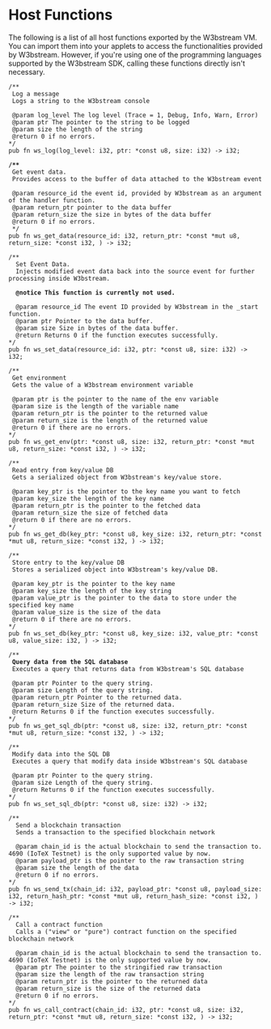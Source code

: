 # Host Functions

The following is a list of all host functions exported by the W3bstream VM. You can import them into your applets to access the functionalities provided by W3bstream. However, if you're using one of the programming languages supported by the W3bstream SDK, calling these functions directly isn't necessary.

<pre class="language-go"><code class="lang-go">/**
 Log a message
 Logs a string to the W3bstream console
 
 @param log_level The log level (Trace = 1, Debug, Info, Warn, Error) 
 @param ptr The pointer to the string to be logged
 @param size the length of the string
 @return 0 if no errors.
*/
pub fn ws_log(log_level: i32, ptr: *const u8, size: i32) -> i32;

<strong>/**
</strong> Get event data.
 Provides access to the buffer of data attached to the W3bstream event 

 @param resource_id the event id, provided by W3bstream as an argument of the handler function.
 @param return_ptr pointer to the data buffer
 @param return_size the size in bytes of the data buffer
 @return 0 if no errors.
 */
pub fn ws_get_data(resource_id: i32, return_ptr: *const *mut u8, return_size: *const i32, ) -> i32;

/**
  Set Event Data.
  Injects modified event data back into the source event for further processing inside W3bstream.
<strong>  
</strong><strong>  @notice This function is currently not used.
</strong>  
  @param resource_id The event ID provided by W3bstream in the _start function.
  @param ptr Pointer to the data buffer.
  @param size Size in bytes of the data buffer.
  @return Returns 0 if the function executes successfully.
*/
pub fn ws_set_data(resource_id: i32, ptr: *const u8, size: i32) -> i32;

/**
 Get environment
 Gets the value of a W3bstream environment variable
 
 @param ptr is the pointer to the name of the env variable
 @param size is the length of the variable name 
 @param return_ptr is the pointer to the returned value
 @param return_size is the length of the returned value
 @return 0 if there are no errors.
*/
pub fn ws_get_env(ptr: *const u8, size: i32, return_ptr: *const *mut u8, return_size: *const i32, ) -> i32;

/**
 Read entry from key/value DB
 Gets a serialized object from W3bstream's key/value store.
 
 @param key_ptr is the pointer to the key name you want to fetch
 @param key_size the length of the key name 
 @param return_ptr is the pointer to the fetched data
 @param return_size the size of fetched data
 @return 0 if there are no errors.
*/
pub fn ws_get_db(key_ptr: *const u8, key_size: i32, return_ptr: *const *mut u8, return_size: *const i32, ) -> i32;

/**
 Store entry to the key/value DB
 Stores a serialized object into W3bstream's key/value DB.
 
 @param key_ptr is the pointer to the key name
 @param key_size the length of the key string
 @param value_ptr is the pointer to the data to store under the specified key name
 @param value_size is the size of the data
 @return 0 if there are no errors.
*/
pub fn ws_set_db(key_ptr: *const u8, key_size: i32, value_ptr: *const u8, value_size: i32, ) -> i32;

/**
<strong> Query data from the SQL database
</strong> Executes a query that returns data from W3bstream's SQL database

 @param ptr Pointer to the query string. 
 @param size Length of the query string.
 @param return_ptr Pointer to the returned data.
 @param return_size Size of the returned data.
 @return Returns 0 if the function executes successfully.
*/
pub fn ws_get_sql_db(ptr: *const u8, size: i32, return_ptr: *const *mut u8, return_size: *const i32, ) -> i32;
    
/**
 Modify data into the SQL DB
 Executes a query that modify data inside W3bstream's SQL database

 @param ptr Pointer to the query string. 
 @param size Length of the query string.
 @return Returns 0 if the function executes successfully.
*/    
pub fn ws_set_sql_db(ptr: *const u8, size: i32) -> i32;

/**
  Send a blockchain transaction
  Sends a transaction to the specified blockchain network
  
  @param chain_id is the actual blockchain to send the transaction to. 4690 (IoTeX Testnet) is the only supported value by now. 
  @param payload_ptr is the pointer to the raw transaction string
  @param size the length of the data
  @return 0 if no errors.
*/
pub fn ws_send_tx(chain_id: i32, payload_ptr: *const u8, payload_size: i32, return_hash_ptr: *const *mut u8, return_hash_size: *const i32, ) -> i32;

/**
  Call a contract function
  Calls a ("view" or "pure") contract function on the specified blockchain network  
    
  @param chain_id is the actual blockchain to send the transaction to. 4690 (IoTeX Testnet) is the only supported value by now. 
  @param ptr The pointer to the stringified raw transaction
  @param size the length of the raw transaction string
  @param return_ptr is the pointer to the returned data
  @param return_size is the size of the returned data
  @return 0 if no errors.
*/
pub fn ws_call_contract(chain_id: i32, ptr: *const u8, size: i32, return_ptr: *const *mut u8, return_size: *const i32, ) -> i32;
</code></pre>
